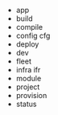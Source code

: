 - app
- build
- compile
- config cfg
- deploy
- dev
- fleet
- infra ifr
- module
- project
- provision
- status
